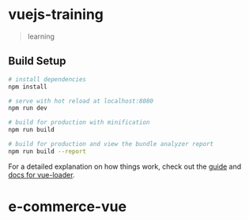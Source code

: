 # vuejs-training

> learning

## Build Setup

``` bash
# install dependencies
npm install  

# serve with hot reload at localhost:8080
npm run dev 

# build for production with minification
npm run build 

# build for production and view the bundle analyzer report
npm run build --report   
```

For a detailed explanation on how things work, check out the [guide](http://vuejs-templates.github.io/webpack/) and [docs for vue-loader](http://vuejs.github.io/vue-loader).
# e-commerce-vue
